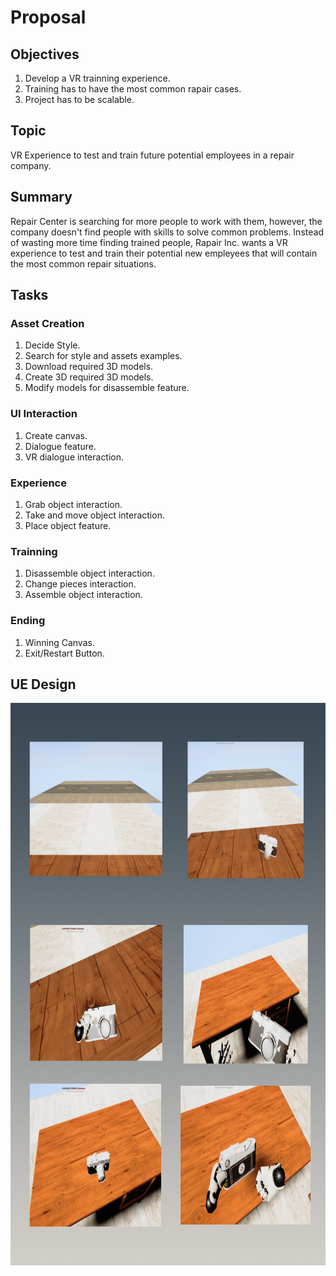 # Proposal
## Objectives
1. Develop a VR trainning experience.
2. Training has to have the most common rapair cases. 
3. Project has to be scalable.
## Topic
VR Experience to test and train future potential employees in a repair company.
## Summary
Repair Center is searching for more people to work with them, however, the company doesn't find people with skills to solve common problems. Instead of wasting more time finding trained people, Rapair Inc. wants a VR experience to test and train their potential new empleyees that will contain the most common repair situations.
## Tasks
### Asset Creation
1. Decide Style.
2. Search for style and assets examples.
3. Download required 3D models.
4. Create 3D required 3D models.
5. Modify models for disassemble feature.
### UI Interaction
1. Create canvas.
2. Dialogue feature.
3. VR dialogue interaction.
### Experience
1. Grab object interaction.
2. Take and move object interaction.
3. Place object feature.
### Trainning
1. Disassemble object interaction.
2. Change pieces interaction.
3. Assemble object interaction.
### Ending
1. Winning Canvas.
2. Exit/Restart Button.
## UE Design
<p align="center">
  <img width="600" height="900" src="Images/UE_Design.png">
</p>